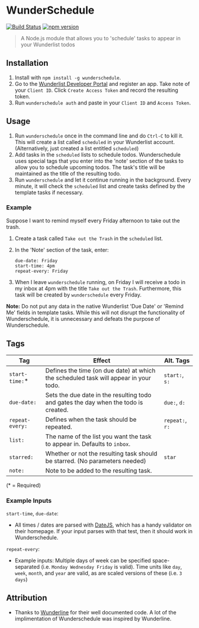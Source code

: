 # WunderSchedule
  [![Build Status](https://travis-ci.org/benjamincongdon/WunderSchedule.svg?branch=master)](https://travis-ci.org/benjamincongdon/WunderSchedule)
  [![npm version](https://badge.fury.io/js/wunderschedule.svg)](https://badge.fury.io/js/wunderschedule)
  >A Node.js module that allows you to 'schedule' tasks to appear in your Wunderlist todos

## Installation
1. Install with `npm install -g wunderschedule`.
2. Go to the [Wunderlist Developer Portal](https://developer.wunderlist.com/apps) and register an app. Take note of your `Client ID`. Click `Create Access Token` and record the resulting token.
3. Run `wunderschedule auth` and paste in your `Client ID` and `Access Token`.

## Usage
1. Run `wunderschedule` once in the command line and do `Ctrl-C` to kill it. This will create a list called `scheduled` in your Wunderlist account. (Alternatively, just created a list entitled `scheduled`)
2. Add tasks in the `scheduled` lists to schedule todos. Wunderschedule uses special tags that you enter into the 'note' section of the tasks to allow you to schedule upcoming todos. The task's title will be maintained as the title of the resulting todo. 
3. Run `wunderschedule` and let it continue running in the background. Every minute, it will check the `scheduled` list and create tasks defined by the template tasks if necessary.

### Example
Suppose I want to remind myself every Friday afternoon to take out the trash.
  1. Create a task called `Take out the Trash` in the `scheduled` list.
  2. In the 'Note' section of the task, enter:

      ```
      due-date: Friday
      start-time: 4pm
      repeat-every: Friday
      ```
  3. When I leave `wunderschedule` running, on Friday I will receive a todo in my inbox at 4pm with the title `Take out the Trash`. Furthermore, this task will be created by `wunderschedule` every Friday.

**Note:** Do not put any data in the native Wunderlist 'Due Date' or 'Remind Me' fields in template tasks. While this will not disrupt the functionality of Wunderschedule, it is unnecessary and defeats the purpose of Wunderschedule.

## Tags
|Tag            |Effect                                                                              |Alt. Tags
|---------------|------------------------------------------------------------------------------------|---------------|
|`start-time:`* |Defines the time (on due date) at which the scheduled task will appear in your todo.|`start:`, `s:` |
|`due-date:`    |Sets the due date in the resulting todo and gates the day when the todo is created. |`due:`, `d:`   |
|`repeat-every:`|Defines when the task should be repeated.                                           |`repeat:`, `r:`|
|`list:`        |The name of the list you want the task to appear in. Defaults to `inbox`.           |               |
|`starred:`     |Whether or not the resulting task should be starred. (No parameters needed)         |`star`         |
|`note:`        |Note to be added to the resulting task.                                             |               |
(\* = Required)

### Example Inputs
`start-time`, `due-date`: 
  * All times / dates are parsed with [DateJS](http://www.datejs.com/), which has a handy validator on their homepage. If your input parses with that test, then it should work in Wunderschedule.

`repeat-every`:
  * Example inputs: Multiple days of week can be specified space-separated (i.e. `Monday Wednesday Friday` is valid). Time units like `day`, `week`, `month`, and `year` are valid, as are scaled versions of these (i.e. `3 days`)

## Attribution
* Thanks to [Wunderline](https://github.com/we-are-next/wunderline/blob/master/wunderline.js) for their well documented code. A lot of the implimentation of Wunderschedule was inspired by Wunderline.
